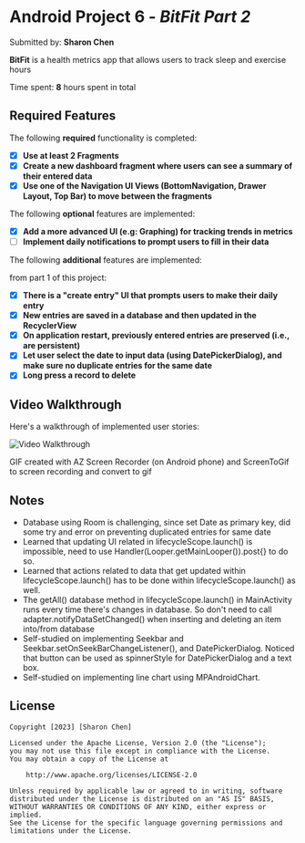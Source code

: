 # Android Project 6 - *BitFit Part 2*

Submitted by: **Sharon Chen**

**BitFit** is a health metrics app that allows users to track sleep and exercise hours

Time spent: **8** hours spent in total

## Required Features

The following **required** functionality is completed:

- [x] **Use at least 2 Fragments**
- [x] **Create a new dashboard fragment where users can see a summary of their entered data**
- [x] **Use one of the Navigation UI Views (BottomNavigation, Drawer Layout, Top Bar) to move between the fragments**

The following **optional** features are implemented:

- [x] **Add a more advanced UI (e.g: Graphing) for tracking trends in metrics**
- [ ] **Implement daily notifications to prompt users to fill in their data**

The following **additional** features are implemented:

from part 1 of this project:
- [x] **There is a "create entry" UI that prompts users to make their daily entry**
- [x] **New entries are saved in a database and then updated in the RecyclerView**
- [x] **On application restart, previously entered entries are preserved (i.e., are persistent)**
- [x] **Let user select the date to input data (using DatePickerDialog), and make sure no duplicate entries for the same date**
- [x] **Long press a record to delete**

## Video Walkthrough

Here's a walkthrough of implemented user stories:

<img src='[http://i.imgur.com/link/to/your/gif/file.gif](https://user-images.githubusercontent.com/69126372/229377673-211344e4-683f-46c4-9d3c-bf05483bf081.gif)' title='Video Walkthrough' width='' alt='Video Walkthrough' />

<!-- Replace this with whatever GIF tool you used! -->
GIF created with AZ Screen Recorder (on Android phone) and ScreenToGif to screen recording and convert to gif
<!-- Recommended tools:
[Kap](https://getkap.co/) for macOS
[ScreenToGif](https://www.screentogif.com/) for Windows
[peek](https://github.com/phw/peek) for Linux. -->

## Notes

- Database using Room is challenging, since set Date as primary key, did some try and error on preventing duplicated entries for same date
- Learned that updating UI related in lifecycleScope.launch() is impossible, need to use Handler(Looper.getMainLooper()).post{} to do so.
- Learned that actions related to data that get updated within lifecycleScope.launch() has to be done within lifecycleScope.launch() as well.
- The getAll() database method in lifecycleScope.launch() in MainActivity runs every time there's changes in database. So don't need to call adapter.notifyDataSetChanged() when inserting and deleting an item into/from database
- Self-studied on implementing Seekbar and Seekbar.setOnSeekBarChangeListener(), and DatePickerDialog. Noticed that button can be used as spinnerStyle for DatePickerDialog and a text box.
- Self-studied on implementing line chart using MPAndroidChart.

## License

    Copyright [2023] [Sharon Chen]

    Licensed under the Apache License, Version 2.0 (the "License");
    you may not use this file except in compliance with the License.
    You may obtain a copy of the License at

        http://www.apache.org/licenses/LICENSE-2.0

    Unless required by applicable law or agreed to in writing, software
    distributed under the License is distributed on an "AS IS" BASIS,
    WITHOUT WARRANTIES OR CONDITIONS OF ANY KIND, either express or implied.
    See the License for the specific language governing permissions and
    limitations under the License.
